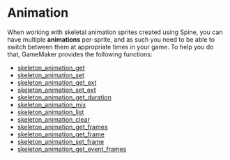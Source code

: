 # Animation

When working with skeletal animation sprites created using Spine, you
can have multiple **animations** per-sprite, and as such you need to be
able to switch between them at appropriate times in your game. To help
you do that, GameMaker provides the following functions:

-   [skeleton_animation_get](skeleton_animation_get)
-   [skeleton_animation_set](skeleton_animation_set)
-   [skeleton_animation_get_ext](skeleton_animation_get_ext)
-   [skeleton_animation_set_ext](skeleton_animation_set_ext)
-   [skeleton_animation_get_duration](skeleton_animation_get_duration)
-   [skeleton_animation_mix](skeleton_animation_mix)
-   [skeleton_animation_list](skeleton_animation_list)
-   [skeleton_animation_clear](skeleton_animation_clear)
-   [skeleton_animation_get_frames](skeleton_animation_get_frames)
-   [skeleton_animation_get_frame](skeleton_animation_get_frame)
-   [skeleton_animation_set_frame](skeleton_animation_set_frame)
-   [skeleton_animation_get_event_frames](skeleton_animation_get_event_frames)
